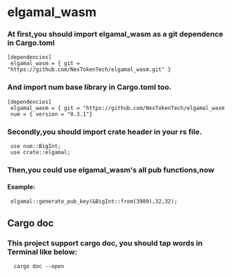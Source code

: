 # elgamal_wasm
### At first,you should import elgamal_wasm as a git dependence in Cargo.toml
```
[dependencies]
 elgamal_wasm = { git = "https://github.com/NexTokenTech/elgamal_wasm.git" }
```
### And import num base library in Cargo.toml too.
```
[dependencies]
 elgamal_wasm = { git = "https://github.com/NexTokenTech/elgamal_wasm
 num = { version = "0.3.1"}
```
### Secondly,you should import crate header in your rs file.
```
 use num::BigInt;
 use crate::elgamal;
```
### Then,you could use elgamal_wasm's all pub functions,now
#### Example:
```
 elgamal::generate_pub_key(&BigInt::from(3989),32,32);
```

## Cargo doc
### This project support cargo doc, you should tap words in Terminal like below:
```
  cargo doc --open
```
